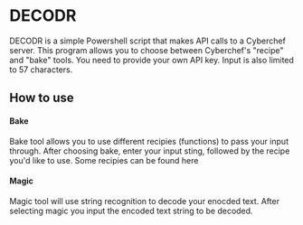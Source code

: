 # DECODR #
DECODR is a simple Powershell script that makes API calls to a Cyberchef server. This program allows you to choose between Cyberchef's "recipe" and "bake" tools. You need to provide your own API key. Input is also limited to 57 characters. 

## How to use ##
#### Bake ####
Bake tool allows you to use different recipies (functions) to pass your input through. After choosing bake, enter your input sting, followed by the recipe you'd like to use. Some recipies can be found here 

#### Magic ####
Magic tool will use string recognition to decode your enocded text. After selecting magic you input the encoded text string to be decoded.
